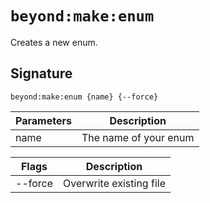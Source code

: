 # `beyond:make:enum`
Creates a new enum.

## Signature
`beyond:make:enum {name} {--force}`

| Parameters | Description           |
|------------|-----------------------|
| name       | The name of your enum |

| Flags   | Description             |
|---------|-------------------------|
| --force | Overwrite existing file |
